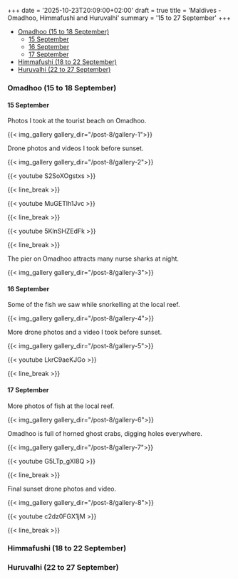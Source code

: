 +++
date = '2025-10-23T20:09:00+02:00'
draft = true
title = 'Maldives - Omadhoo, Himmafushi and Huruvalhi'
summary = '15 to 27 September'
+++

- [Omadhoo (15 to 18 September)](#omadhoo-15-to-18-september)
  - [15 September](#15-september)
  - [16 September](#16-september)
  - [17 September](#17-september)
- [Himmafushi (18 to 22 September)](#himmafushi-18-to-22-september)
- [Huruvalhi (22 to 27 September)](#huruvalhi-22-to-27-september)

### Omadhoo (15 to 18 September)

#### 15 September

Photos I took at the tourist beach on Omadhoo.

{{< img_gallery gallery_dir="/post-8/gallery-1">}}

Drone photos and videos I took before sunset.

{{< img_gallery gallery_dir="/post-8/gallery-2">}}

{{< youtube S2SoXOgstxs >}}

{{< line_break >}}

{{< youtube MuGETlh1Jvc >}}

{{< line_break >}}

{{< youtube 5KlnSHZEdFk >}}

{{< line_break >}}

The pier on Omadhoo attracts many nurse sharks at night.

{{< img_gallery gallery_dir="/post-8/gallery-3">}}

#### 16 September

Some of the fish we saw while snorkelling at the local reef.

{{< img_gallery gallery_dir="/post-8/gallery-4">}}

More drone photos and a video I took before sunset.

{{< img_gallery gallery_dir="/post-8/gallery-5">}}

{{< youtube LkrC9aeKJGo >}}

{{< line_break >}}

#### 17 September

More photos of fish at the local reef.

{{< img_gallery gallery_dir="/post-8/gallery-6">}}

Omadhoo is full of horned ghost crabs, digging holes everywhere.

{{< img_gallery gallery_dir="/post-8/gallery-7">}}

{{< youtube G5LTp_gXl8Q >}}

{{< line_break >}}

Final sunset drone photos and video.

{{< img_gallery gallery_dir="/post-8/gallery-8">}}

{{< youtube c2dz0FGX1jM >}}

{{< line_break >}}

### Himmafushi (18 to 22 September)


### Huruvalhi (22 to 27 September)
